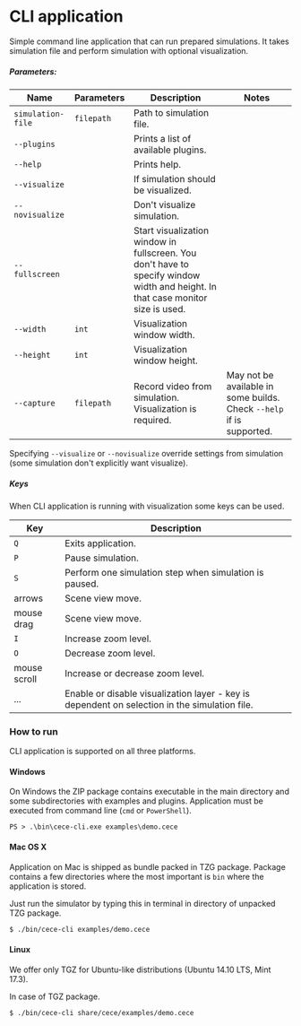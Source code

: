 
# CLI application

Simple command line application that can run prepared simulations.
It takes simulation file and perform simulation with optional visualization.

##### Parameters:

| Name              | Parameters | Description                         | Notes |
| ----------------- | ---------- | ----------------------------------- | ----- |
| `simulation-file` | `filepath` | Path to simulation file.            |       |
| `--plugins`       |            | Prints a list of available plugins. |       |
| `--help`          |            | Prints help.                        |       |
| `--visualize`     |            | If simulation should be visualized. |       |
| `--novisualize`   |            | Don't visualize simulation.         |       |
| `--fullscreen`    |            | Start visualization window in fullscreen. You don't have to specify window width and height. In that case monitor size is used. |       |
| `--width`         | `int`      | Visualization window width.         |       |
| `--height`        | `int`      | Visualization window height.        |       |
| `--capture`       | `filepath` | Record video from simulation. Visualization is required. | May not be available in some builds. Check `--help` if is supported. |

Specifying `--visualize` or `--novisualize` override settings from simulation (some simulation don't explicitly want visualize).

##### Keys

When CLI application is running with visualization some keys can be used.

| Key | Description        |
| --- | ------------------ |
| `Q` | Exits application. |
| `P` | Pause simulation.  |
| `S` | Perform one simulation step when simulation is paused. |
| arrows | Scene view move. |
| mouse drag | Scene view move. |
| `I` | Increase zoom level. |
| `O` | Decrease zoom level. |
| mouse scroll | Increase or decrease zoom level. |
| ... | Enable or disable visualization layer - key is dependent on selection in the simulation file. |

### How to run

CLI application is supported on all three platforms.

#### Windows

On Windows the ZIP package contains executable in the main directory and some
subdirectories with examples and plugins. Application must be executed from command line (`cmd` or `PowerShell`).

```
PS > .\bin\cece-cli.exe examples\demo.cece
```

#### Mac OS X

Application on Mac is shipped as bundle packed in TZG package. Package contains a few directories where the most important
is `bin` where the application is stored.

Just run the simulator by typing this in terminal in directory of unpacked TZG package.

```bash
$ ./bin/cece-cli examples/demo.cece
```

#### Linux

We offer only TGZ for Ubuntu-like distributions (Ubuntu 14.10 LTS, Mint 17.3).

In case of TGZ package.

```bash
$ ./bin/cece-cli share/cece/examples/demo.cece
```

